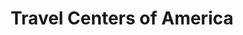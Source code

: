 ---
title: "Travel Centers of America"
url: /tekonsha/travel-centers-of-america/
shop: Lebensmittel
---